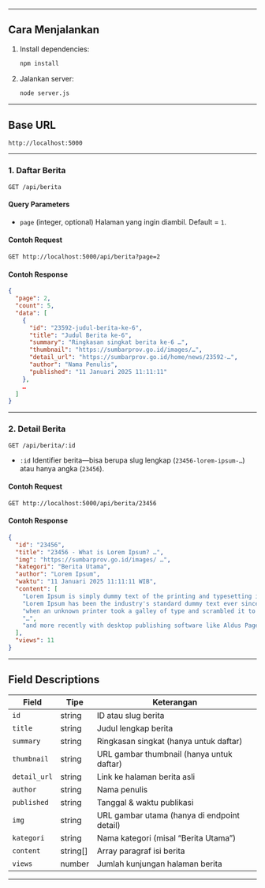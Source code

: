
---

## Cara Menjalankan

1. Install dependencies:

   ```bash
   npm install
   ```
2. Jalankan server:

   ```bash
   node server.js
   ```

---

## Base URL

```
http://localhost:5000
```

---

### 1. Daftar Berita

```
GET /api/berita
```

#### Query Parameters

* `page` (integer, optional)
  Halaman yang ingin diambil. Default = `1`.

#### Contoh Request

```
GET http://localhost:5000/api/berita?page=2
```

#### Contoh Response

```json
{
  "page": 2,
  "count": 5,
  "data": [
    {
      "id": "23592-judul-berita-ke-6",
      "title": "Judul Berita ke-6",
      "summary": "Ringkasan singkat berita ke-6 …",
      "thumbnail": "https://sumbarprov.go.id/images/…",
      "detail_url": "https://sumbarprov.go.id/home/news/23592-…",
      "author": "Nama Penulis",
      "published": "11 Januari 2025 11:11:11"
    },
    …
  ]
}
```

---

### 2. Detail Berita

```
GET /api/berita/:id
```

* `:id`
  Identifier berita—bisa berupa slug lengkap (`23456-lorem-ipsum-…`) atau hanya angka (`23456`).

#### Contoh Request

```
GET http://localhost:5000/api/berita/23456
```

#### Contoh Response

```json
{
  "id": "23456",
  "title": "23456 - What is Lorem Ipsum? …",
  "img": "https://sumbarprov.go.id/images/ …",
  "kategori": "Berita Utama",
  "author": "Lorem Ipsum",
  "waktu": "11 Januari 2025 11:11:11 WIB",
  "content": [
    "Lorem Ipsum is simply dummy text of the printing and typesetting industry …",
    "Lorem Ipsum has been the industry's standard dummy text ever since the 1500s …",
    "when an unknown printer took a galley of type and scrambled it to make a type specimen book …",
    "…",
    "and more recently with desktop publishing software like Aldus PageMaker including versions of Lorem Ipsum …"
  ],
  "views": 11
}
```

---

## Field Descriptions

| Field        | Tipe      | Keterangan                                  |
| ------------ | --------- | ------------------------------------------- |
| `id`         | string    | ID atau slug berita                         |
| `title`      | string    | Judul lengkap berita                        |
| `summary`    | string    | Ringkasan singkat (hanya untuk daftar)      |
| `thumbnail`  | string    | URL gambar thumbnail (hanya untuk daftar)   |
| `detail_url` | string    | Link ke halaman berita asli                 |
| `author`     | string    | Nama penulis                                |
| `published`  | string    | Tanggal & waktu publikasi                   |
| `img`        | string    | URL gambar utama (hanya di endpoint detail) |
| `kategori`   | string    | Nama kategori (misal “Berita Utama”)        |
| `content`    | string\[] | Array paragraf isi berita                   |
| `views`      | number    | Jumlah kunjungan halaman berita             |

---

